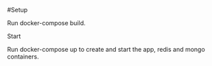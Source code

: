 #Setup

Run docker-compose build.

Start

Run docker-compose up to create and start the app, redis and mongo containers.
